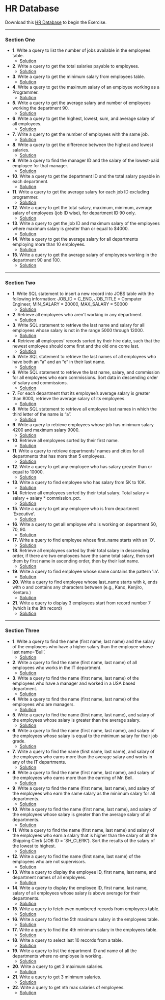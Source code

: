 # HR Database
Download this [HR Database](./hr-db.sql) to begin the Exercise.

---

### Section One
  * **1**. Write a query to list the number of jobs available in the employees table.
    * [Solution](./Solution/Aggregate-Function/exercise1.sql)
  * **2**. Write a query to get the total salaries payable to employees.
    * [Solution](./Solution/Aggregate-Function/exercise2.sql)
  * **3**. Write a query to get the minimum salary from employees table.
    * [Solution](./Solution/Aggregate-Function/exercise3.sql)
  * **4**. Write a query to get the maximum salary of an employee working as a Programmer.
    * [Solution](./Solution/Aggregate-Function/exercise4.sql)
  * **5**. Write a query to get the average salary and number of employees working the department 90.
    * [Solution](./Solution/Aggregate-Function/exercise5.sql)
  * **6**. Write a query to get the highest, lowest, sum, and average salary of all employees.
    * [Solution](./Solution/Aggregate-Function/exercise6.sql)
  * **7**. Write a query to get the number of employees with the same job.
    * [Solution](./Solution/Aggregate-Function/exercise7.sql)
  * **8**. Write a query to get the difference between the highest and lowest salaries.
    * [Solution](./Solution/Aggregate-Function/exercise8.sql)
  * **9**. Write a query to find the manager ID and the salary of the lowest-paid employee for that manager.
    * [Solution](./Solution/Aggregate-Function/exercise9.sql)
  * **10**. Write a query to get the department ID and the total salary payable in each department.
    * [Solution](./Solution/Aggregate-Function/exercise10.sql)
  * **11**. Write a query to get the average salary for each job ID excluding programmer.
    * [Solution](./Solution/Aggregate-Function/exercise11.sql)
  * **12**. Write a query to get the total salary, maximum, minimum, average salary of employees (job ID wise), for department ID 90 only.
    * [Solution](./Solution/Aggregate-Function/exercise12.sql)
  * **13**. Write a query to get the job ID and maximum salary of the employees where maximum salary is greater than or equal to $4000.
    * [Solution](./Solution/Aggregate-Function/exercise13.sql)
  * **14**. Write a query to get the average salary for all departments employing more than 10 employees.
    * [Solution](./Solution/Aggregate-Function/exercise14.sql)
  * **15**. Write a query to get the average salary of employees working in the department 90 and 100.
    * [Solution](./Solution/Aggregate-Function/exercise15.sql)

---

### Section Two
  * **1**. Write SQL statement to insert a new record into JOBS table with the following information: JOB_ID = C_ENG, JOB_TITLE = Computer Engineer, MIN_SALARY = 20000, MAX_SALARY = 50000
    * [Solution](./Solution/exercise1.sql)
  * **2**. Retrieve all employees who aren't working in any department.
    * [Solution](./Solution/exercise2.sql)
  * **3**. Write SQL statement to retrieve the last name and salary for all employees whose salary is not in the range 5000 through 12000.
    * [Solution](./Solution/exercise3.sql)
  * **4**. Retrieve all employees’ records sorted by their hire date, such that the newest employee should come first and the old one come last.
    * [Solution](./Solution/exercise4.sql)
  * **5**. Write SQL statement to retrieve the last names of all employees who have both an “a” and an “e” in their last name.
    * [Solution](./Solution/exercise5.sql)
  * **6**. Write SQL statement to retrieve the last name, salary, and commission for all employees who earn commissions. Sort data in descending order of salary and commissions.
    * [Solution](./Solution/exercise6.sql)
  * **7**. For each department that its employee’s average salary is greater than 8000, retrieve the average salary of its employees.
    * [Solution](./Solution/exercise7.sql)
  * **8**. Write SQL statement to retrieve all employee last names in which the third letter of the name is “a”.
    * [Solution](./Solution/exercise8.sql)
  * **9**. Write a query to retrieve employees whose job has minimum salary 4200 and maximum salary 9000.
    * [Solution](./Solution/exercise9.sql)
  * **10**. Retrieve all employees sorted by their first name.
    * [Solution](./Solution/exercise10.sql)
  * **11**. Write a query to retrieve departments' names and cities for all departments that has more than 5 employees.
    * [Solution](./Solution/exercise11.sql)
  * **12**. Write a query to get any employee who has salary greater than or equal to 10000.
    * [Solution](./Solution/exercise12.sql)
  * **13**. Write a query to find employee who has salary from 5K to 10K.
    * [Solution](./Solution/exercise13.sql)
  * **14**. Retrieve all employees sorted by their total salary. Total salary = salary + salary * commission_pct.
    * [Solution](./Solution/exercise14.sql)
  * **15**. Write a query to get any employee who is from department ‘Executive’.
    * [Solution](./Solution/exercise15.sql)
  * **16**. Write a query to get all employee who is working on department 50, 70, 90.
    * [Solution](./Solution/exercise16.sql)
  * **17**. Write a query to find employee whose first_name starts with an 'O’.
    * [Solution](./Solution/exercise17.sql)
  * **18**. Retrieve all employees sorted by their total salary in descending order, if there are two employees have the same total salary, then sort them by first name in ascending order, then by their last name.
    * [Solution](./Solution/exercise18.sql)
  * **19**. Write a query to find employee whose name contains the pattern 'la'.
    * [Solution](./Solution/exercise19.sql)
  * **20**. Write a query to find employee whose last_name starts with k, ends with o and contains any characters between (e.g., Kano, Kenjiro, Kentaro.)
    * [Solution](./Solution/exercise20.sql)
  * **21**. Write a query to display 3 employees start from record number 7 (which is the 8th record)
    * [Solution](./Solution/exercise21.sql)

---

### Section Three
  * **1**. Write a query to find the name (first name, last name) and the salary of the employees who have a higher salary than the employee whose last name=’Bull’.
    * [Solution](./Solution/Sub-Query/exercise1.sql)
  * **2**. Write a query to find the name (first name, last name) of all employees who works in the IT department.
    * [Solution](./Solution/Sub-Query/exercise2.sql)
  * **3**. Write a query to find the name (first name, last name) of the employees who have a manager and worked in a USA based department.
    * [Solution](./Solution/Sub-Query/exercise3.sql)
  * **4**. Write a query to find the name (first name, last name) of the employees who are managers.
    * [Solution](./Solution/Sub-Query/exercise4.sql)
  * **5**. Write a query to find the name (first name, last name), and salary of the employees whose salary is greater than the average salary.
    * [Solution](./Solution/Sub-Query/exercise5.sql)
  * **6**. Write a query to find the name (first name, last name), and salary of the employees whose salary is equal to the minimum salary for their job grade.
    * [Solution](./Solution/Sub-Query/exercise6.sql)
  * **7**. Write a query to find the name (first name, last name), and salary of the employees who earns more than the average salary and works in any of the IT departments.
    * [Solution](./Solution/Sub-Query/exercise7.sql)
  * **8**. Write a query to find the name (first name, last name), and salary of the employees who earns more than the earning of Mr. Bell.
    * [Solution](./Solution/Sub-Query/exercise8.sql)
  * **9**. Write a query to find the name (first name, last name), and salary of the employees who earn the same salary as the minimum salary for all departments.
    * [Solution](./Solution/Sub-Query/exercise9.sql)
  * **10**. Write a query to find the name (first name, last name), and salary of the employees whose salary is greater than the average salary of all departments.
    * [Solution](./Solution/Sub-Query/exercise10.sql)
  * **11**. Write a query to find the name (first name, last name) and salary of the employees who earn a salary that is higher than the salary of all the Shipping Clerk (JOB ID = ’SH_CLERK’). Sort the results of the salary of the lowest to highest.
    * [Solution](./Solution/Sub-Query/exercise11.sql)
  * **12**. Write a query to find the name (first name, last name) of the employees who are not supervisors.
    * [Solution](./Solution/Sub-Query/exercise12.sql)
  * **13**. Write a query to display the employee ID, first name, last name, and department names of all employees.
    * [Solution](./Solution/Sub-Query/exercise13.sql)
  * **14**. Write a query to display the employee ID, first name, last name, salary of all employees whose salary is above average for their departments.
    * [Solution](./Solution/Sub-Query/exercise14.sql)
  * **15**. Write a query to fetch even numbered records from employees table.
    * [Solution](./Solution/Sub-Query/exercise15.sql)
  * **16**. Write a query to find the 5th maximum salary in the employees table.
    * [Solution](./Solution/Sub-Query/exercise16.sql)
  * **17**. Write a query to find the 4th minimum salary in the employees table.
    * [Solution](./Solution/Sub-Query/exercise17.sql)
  * **18**. Write a query to select last 10 records from a table.
    * [Solution](./Solution/Sub-Query/exercise18.sql)
  * **19**. Write a query to list the department ID and name of all the departments where no employee is working.
    * [Solution](./Solution/Sub-Query/exercise19.sql)
  * **20**. Write a query to get 3 maximum salaries.
    * [Solution](./Solution/Sub-Query/exercise20.sql)
  * **21**. Write a query to get 3 minimum salaries.
    * [Solution](./Solution/Sub-Query/exercise21.sql)
  * **22**. Write a query to get nth max salaries of employees.
    * [Solution](./Solution/Sub-Query/exercise22.sql)
